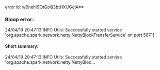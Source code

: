 error id: w9nehI9OtQoQ3btHXUGcjA==
### Bloop error:

24/04/19 20:47:13 INFO Utils: Successfully started service 'org.apache.spark.network.netty.NettyBlockTransferService' on port 56711.
#### Short summary: 

24/04/19 20:47:13 INFO Utils: Successfully started service 'org.apache.spark.network.netty.NettyBloc...